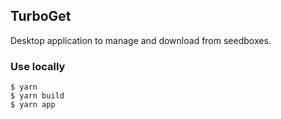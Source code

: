 ## TurboGet

Desktop application to manage and download from seedboxes.

### Use locally

```
$ yarn
$ yarn build
$ yarn app
```